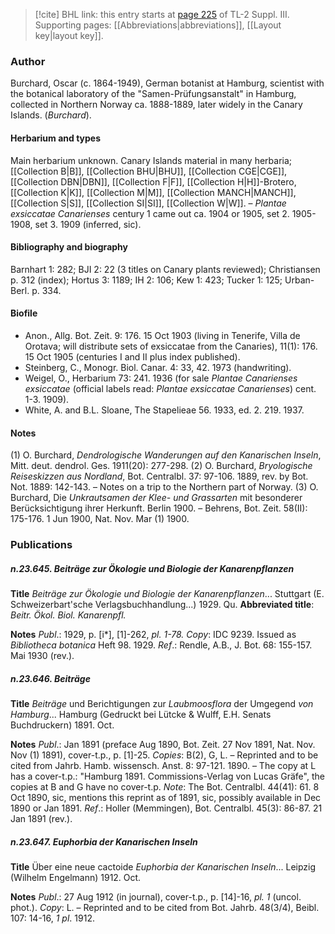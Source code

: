 > [!cite] BHL link: this entry starts at [page 225](https://www.biodiversitylibrary.org/item/103861#page/235/mode/1up) of TL-2 Suppl. III.
> Supporting pages: [[Abbreviations|abbreviations]], [[Layout key|layout key]].

### Author

Burchard, Oscar (c. 1864-1949), German botanist at Hamburg, scientist with the botanical laboratory of the "Samen-Prüfungsanstalt" in Hamburg, collected in Northern Norway ca. 1888-1889, later widely in the Canary Islands. (*Burchard*).

#### Herbarium and types

Main herbarium unknown. Canary Islands material in many herbaria; [[Collection B|B]], [[Collection BHU|BHU]], [[Collection CGE|CGE]], [[Collection DBN|DBN]], [[Collection F|F]], [[Collection H|H]]-Brotero, [[Collection K|K]], [[Collection M|M]], [[Collection MANCH|MANCH]], [[Collection S|S]], [[Collection SI|SI]], [[Collection W|W]]. – *Plantae exsiccatae Canarienses* century 1 came out ca. 1904 or 1905, set 2. 1905-1908, set 3. 1909 (inferred, sic).

#### Bibliography and biography

Barnhart 1: 282; BJI 2: 22 (3 titles on Canary plants reviewed); Christiansen p. 312 (index); Hortus 3: 1189; IH 2: 106; Kew 1: 423; Tucker 1: 125; Urban-Berl. p. 334.

#### Biofile

- Anon., Allg. Bot. Zeit. 9: 176. 15 Oct 1903 (living in Tenerife, Villa de Orotava; will distribute sets of exsiccatae from the Canaries), 11(1): 176. 15 Oct 1905 (centuries I and II plus index published).
- Steinberg, C., Monogr. Biol. Canar. 4: 33, 42. 1973 (handwriting).
- Weigel, O., Herbarium 73: 241. 1936 (for sale *Plantae Canarienses exsiccatae* (official labels read: *Plantae exsiccatae Canarienses*) cent. 1-3. 1909).
- White, A. and B.L. Sloane, The Stapelieae 56. 1933, ed. 2. 219. 1937.

#### Notes

(1) O. Burchard, *Dendrologische Wanderungen auf den Kanarischen Inseln*, Mitt. deut. dendrol. Ges. 1911(20): 277-298.
(2) O. Burchard, *Bryologische Reiseskizzen aus Nordland*, Bot. Centralbl. 37: 97-106. 1889, rev. by Bot. Not. 1889: 142-143. – Notes on a trip to the Northern part of Norway.
(3) O. Burchard, Die *Unkrautsamen der Klee- und Grassarten* mit besonderer Berücksichtigung ihrer Herkunft. Berlin 1900. – Behrens, Bot. Zeit. 58(II): 175-176. 1 Jun 1900, Nat. Nov. Mar (1) 1900.

### Publications

##### n.23.645. Beiträge zur Ökologie und Biologie der Kanarenpflanzen

**Title**
*Beiträge zur Ökologie und Biologie der Kanarenpflanzen*... Stuttgart (E. Schweizerbart'sche Verlagsbuchhandlung...) 1929. Qu.
**Abbreviated title**: *Beitr. Ökol. Biol. Kanarenpfl.*

**Notes**
*Publ*.: 1929, p. \[i\*\], \[1\]-262, *pl. 1-78.* *Copy*: IDC 9239. Issued as *Bibliotheca botanica* Heft 98. 1929.
*Ref*.: Rendle, A.B., J. Bot. 68: 155-157. Mai 1930 (rev.).

##### n.23.646. Beiträge

**Title**
*Beiträge* und Berichtigungen zur *Laubmoosflora* der Umgegend *von Hamburg*... Hamburg (Gedruckt bei Lütcke & Wulff, E.H. Senats Buchdruckern) 1891. Oct.

**Notes**
*Publ*.: Jan 1891 (preface Aug 1890, Bot. Zeit. 27 Nov 1891, Nat. Nov. Nov (1) 1891), cover-t.p., p. \[1\]-25. *Copies*: B(2), G, L. – Reprinted and to be cited from Jahrb. Hamb. wissensch. Anst. 8: 97-121. 1890. – The copy at L has a cover-t.p.: "Hamburg 1891. Commissions-Verlag von Lucas Gräfe", the copies at B and G have no cover-t.p.
*Note*: The Bot. Centralbl. 44(41): 61. 8 Oct 1890, sic, mentions this reprint as of 1891, sic, possibly available in Dec 1890 or Jan 1891.
*Ref*.: Holler (Memmingen), Bot. Centralbl. 45(3): 86-87. 21 Jan 1891 (rev.).

##### n.23.647. Euphorbia der Kanarischen Inseln

**Title**
Über eine neue cactoide *Euphorbia der Kanarischen Inseln*... Leipzig (Wilhelm Engelmann) 1912. Oct.

**Notes**
*Publ*.: 27 Aug 1912 (in journal), cover-t.p., p. \[14\]-16, *pl. 1* (uncol. phot.). *Copy*: L. – Reprinted and to be cited from Bot. Jahrb. 48(3/4), Beibl. 107: 14-16, *1 pl*. 1912.

